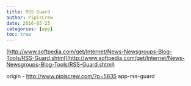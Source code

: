 ```yaml
---
title: RSS Guard
author: PipisCrew
date: 2016-05-25
categories: [app]
toc: true
---
```


[http://www.softpedia.com/get/Internet/News-Newsgroups-Blog-Tools/RSS-Guard.shtml](http://www.softpedia.com/get/Internet/News-Newsgroups-Blog-Tools/RSS-Guard.shtml)

origin - http://www.pipiscrew.com/?p=5635 app-rss-guard